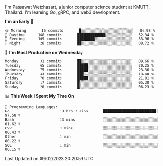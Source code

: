 
I'm Passawat Wetchasart, a junior computer science student at KMUTT, Thailand. I'm learning Go, gRPC, and web3 development.



<!--START_SECTION:waka-->
**I'm an Early 🐤** 

```text
🌞 Morning       16 commits       █░░░░░░░░░░░░░░░░░░░░░░░░   04.98 % 
🌆 Daytime      168 commits       █████████████░░░░░░░░░░░░   52.34 % 
🌃 Evening      109 commits       ████████░░░░░░░░░░░░░░░░░   33.96 % 
🌙 Night         28 commits       ██░░░░░░░░░░░░░░░░░░░░░░░   08.72 % 

```
📅 **I'm Most Productive on Wednesday** 

```text
Monday          31 commits       ██░░░░░░░░░░░░░░░░░░░░░░░   09.66 % 
Tuesday         65 commits       █████░░░░░░░░░░░░░░░░░░░░   20.25 % 
Wednesday       75 commits       █████░░░░░░░░░░░░░░░░░░░░   23.36 % 
Thursday        43 commits       ███░░░░░░░░░░░░░░░░░░░░░░   13.40 % 
Friday          70 commits       █████░░░░░░░░░░░░░░░░░░░░   21.81 % 
Saturday        17 commits       █░░░░░░░░░░░░░░░░░░░░░░░░   05.30 % 
Sunday          20 commits       █░░░░░░░░░░░░░░░░░░░░░░░░   06.23 % 

```


📊 **This Week I Spent My Time On** 

```text
💬 Programming Languages: 
Go                       13 hrs 7 mins       ████████████████████████░   97.58 % 
Bash                     13 mins             ░░░░░░░░░░░░░░░░░░░░░░░░░   01.62 % 
CSV                      3 mins              ░░░░░░░░░░░░░░░░░░░░░░░░░   00.43 % 
Other                    1 min               ░░░░░░░░░░░░░░░░░░░░░░░░░   00.22 % 
SQL                      1 min               ░░░░░░░░░░░░░░░░░░░░░░░░░   00.15 % 

```


 Last Updated on 09/02/2023 20:20:59 UTC
<!--END_SECTION:waka-->

<!--
**markpassawat/markpassawat** is a ✨ _special_ ✨ repository because its `README.md` (this file) appears on your GitHub profile.

Here are some ideas to get you started:

- 🔭 I’m currently working on ...
- 🌱 I’m currently learning ...
- 👯 I’m looking to collaborate on ...
- 🤔 I’m looking for help with ...
- 💬 Ask me about ...
- 📫 How to reach me: ...
- 😄 Pronouns: He/Him
- ⚡ Fun fact: ...
-->
